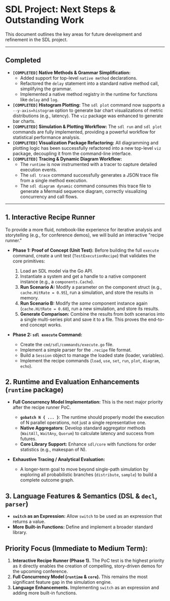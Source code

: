 # SDL Project: Next Steps & Outstanding Work

This document outlines the key areas for future development and refinement in the SDL project.

---
## Completed

*   **`[COMPLETED]` Native Methods & Grammar Simplification:**
    *   Added support for top-level `native method` declarations.
    *   Refactored the `delay` statement into a standard native method call, simplifying the grammar.
    *   Implemented a native method registry in the runtime for functions like `delay` and `log`.
*   **`[COMPLETED]` Histogram Plotting:** The `sdl plot` command now supports a `--y-axis=histogram` option to generate bar chart visualizations of metric distributions (e.g., latency). The `viz` package was enhanced to generate bar charts.
*   **`[COMPLETED]` Simulation & Plotting Workflow:** The `sdl run` and `sdl plot` commands are fully implemented, providing a powerful workflow for statistical performance analysis.
*   **`[COMPLETED]` Visualization Package Refactoring:** All diagramming and plotting logic has been successfully refactored into a new top-level `viz` package, decoupling it from the command-line interface.
*   **`[COMPLETED]` Tracing & Dynamic Diagram Workflow:**
    *   The `runtime` is now instrumented with a tracer to capture detailed execution events.
    *   The `sdl trace` command successfully generates a JSON trace file from a single method execution.
    *   The `sdl diagram dynamic` command consumes this trace file to generate a Mermaid sequence diagram, correctly visualizing concurrency and call flows.

---
## 1. Interactive Recipe Runner

To provide a more fluid, notebook-like experience for iterative analysis and storytelling (e.g., for conference demos), we will build an interactive "recipe runner."

*   **Phase 1: Proof of Concept (Unit Test):** Before building the full `execute` command, create a unit test (`TestExecutionRecipe`) that validates the core primitives:
    1.  Load an SDL model via the Go API.
    2.  Instantiate a system and get a handle to a native component instance (e.g., a `components.Cache`).
    3.  **Run Scenario A:** Modify a parameter on the component struct (e.g., `cache.HitRate = 0.95`), run a simulation, and store the results in memory.
    4.  **Run Scenario B:** Modify the *same* component instance again (`cache.HitRate = 0.60`), run a new simulation, and store its results.
    5.  **Generate Comparison:** Combine the results from both scenarios into a single multi-series plot and save it to a file. This proves the end-to-end concept works.

*   **Phase 2: `sdl execute` Command:**
    *   Create the `cmd/sdl/commands/execute.go` file.
    *   Implement a simple parser for the `.recipe` file format.
    *   Build a `Session` object to manage the loaded state (loader, variables).
    *   Implement the recipe commands (`load`, `use`, `set`, `run`, `plot`, `diagram`, `echo`).

## 2. Runtime and Evaluation Enhancements (`runtime` package)

*   **Full Concurrency Model Implementation:** This is the next major priority after the recipe runner PoC.
    *   **`gobatch N { ... }`**: The runtime should properly model the execution of N parallel operations, not just a single representative one.
    *   **Native Aggregators**: Develop standard aggregator methods (`WaitAll`, `WaitAny`, `Quorum`) to calculate latency and success from futures.
    *   **Core Library Support:** Enhance `sdl/core` with functions for order statistics (e.g., makespan of N).

*   **Exhaustive Tracing / Analytical Evaluation:**
    *   A longer-term goal to move beyond single-path simulation by exploring all probabilistic branches (`distribute`, `sample`) to build a complete outcome graph.

## 3. Language Features & Semantics (DSL & `decl`, `parser`)

*   **`switch` as an Expression:** Allow `switch` to be used as an expression that returns a value.
*   **More Built-in Functions:** Define and implement a broader standard library.

## Priority Focus (Immediate to Medium Term):

1.  **Interactive Recipe Runner (Phase 1).** The PoC test is the highest priority as it directly enables the creation of compelling, story-driven demos for the upcoming conference.
2.  **Full Concurrency Model (`runtime` & `core`).** This remains the most significant feature gap in the simulation engine.
3.  **Language Enhancements.** Implementing `switch` as an expression and adding more built-in functions.
